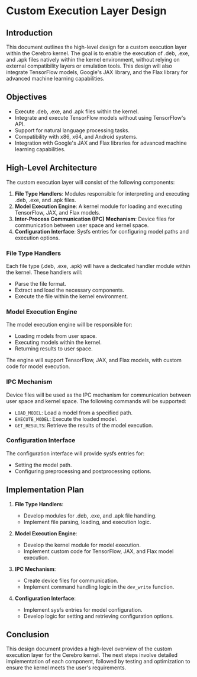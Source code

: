 # Custom Execution Layer Design

## Introduction
This document outlines the high-level design for a custom execution layer within the Cerebro kernel. The goal is to enable the execution of .deb, .exe, and .apk files natively within the kernel environment, without relying on external compatibility layers or emulation tools. This design will also integrate TensorFlow models, Google's JAX library, and the Flax library for advanced machine learning capabilities.

## Objectives
- Execute .deb, .exe, and .apk files within the kernel.
- Integrate and execute TensorFlow models without using TensorFlow's API.
- Support for natural language processing tasks.
- Compatibility with x86, x64, and Android systems.
- Integration with Google's JAX and Flax libraries for advanced machine learning capabilities.

## High-Level Architecture
The custom execution layer will consist of the following components:
1. **File Type Handlers**: Modules responsible for interpreting and executing .deb, .exe, and .apk files.
2. **Model Execution Engine**: A kernel module for loading and executing TensorFlow, JAX, and Flax models.
3. **Inter-Process Communication (IPC) Mechanism**: Device files for communication between user space and kernel space.
4. **Configuration Interface**: Sysfs entries for configuring model paths and execution options.

### File Type Handlers
Each file type (.deb, .exe, .apk) will have a dedicated handler module within the kernel. These handlers will:
- Parse the file format.
- Extract and load the necessary components.
- Execute the file within the kernel environment.

### Model Execution Engine
The model execution engine will be responsible for:
- Loading models from user space.
- Executing models within the kernel.
- Returning results to user space.

The engine will support TensorFlow, JAX, and Flax models, with custom code for model execution.

### IPC Mechanism
Device files will be used as the IPC mechanism for communication between user space and kernel space. The following commands will be supported:
- `LOAD_MODEL`: Load a model from a specified path.
- `EXECUTE_MODEL`: Execute the loaded model.
- `GET_RESULTS`: Retrieve the results of the model execution.

### Configuration Interface
The configuration interface will provide sysfs entries for:
- Setting the model path.
- Configuring preprocessing and postprocessing options.

## Implementation Plan
1. **File Type Handlers**:
   - Develop modules for .deb, .exe, and .apk file handling.
   - Implement file parsing, loading, and execution logic.

2. **Model Execution Engine**:
   - Develop the kernel module for model execution.
   - Implement custom code for TensorFlow, JAX, and Flax model execution.

3. **IPC Mechanism**:
   - Create device files for communication.
   - Implement command handling logic in the `dev_write` function.

4. **Configuration Interface**:
   - Implement sysfs entries for model configuration.
   - Develop logic for setting and retrieving configuration options.

## Conclusion
This design document provides a high-level overview of the custom execution layer for the Cerebro kernel. The next steps involve detailed implementation of each component, followed by testing and optimization to ensure the kernel meets the user's requirements.
